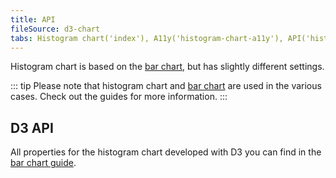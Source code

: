 ```yaml
---
title: API
fileSource: d3-chart
tabs: Histogram chart('index'), A11y('histogram-chart-a11y'), API('histogram-chart-api'), Changelog('d3-chart-changelog')
---
```


Histogram chart is based on the [bar chart](/data-display/bar-chart), but has slightly different settings.

::: tip
Please note that histogram chart and [bar chart](/data-display/bar-chart) are used in the various cases. Check out the guides for more information.
:::

## D3 API

All properties for the histogram chart developed with D3 you can find in the [bar chart guide](/data-display/bar-chart/bar-chart-api).
